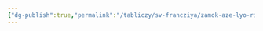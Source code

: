 ```yaml
---
{"dg-publish":true,"permalink":"/tabliczy/sv-francziya/zamok-aze-lyo-rido/","dgPassFrontmatter":true}
---
```



